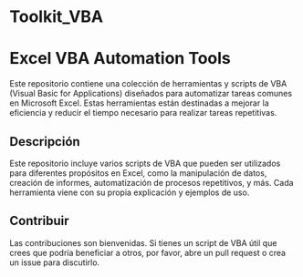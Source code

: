 # Toolkit_VBA

# Excel VBA Automation Tools

Este repositorio contiene una colección de herramientas y scripts de VBA (Visual Basic for Applications) diseñados para automatizar tareas comunes en Microsoft Excel. Estas herramientas están destinadas a mejorar la eficiencia y reducir el tiempo necesario para realizar tareas repetitivas.

## Descripción

Este repositorio incluye varios scripts de VBA que pueden ser utilizados para diferentes propósitos en Excel, como la manipulación de datos, creación de informes, automatización de procesos repetitivos, y más. Cada herramienta viene con su propia explicación y ejemplos de uso.


## Contribuir

Las contribuciones son bienvenidas. Si tienes un script de VBA útil que crees que podría beneficiar a otros, por favor, abre un pull request o crea un issue para discutirlo.


